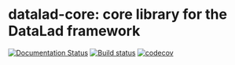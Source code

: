 # datalad-core: core library for the DataLad framework

[![Documentation Status](https://readthedocs.org/projects/datalad-core/badge/?version=latest)](https://datalad-core.readthedocs.io/en/latest/?badge=latest)
[![Build status](https://ci.appveyor.com/api/projects/status/r115bg2iqtvymww4/branch/main?svg=true)](https://ci.appveyor.com/project/mih/datalad-core/branch/main)
[![codecov](https://codecov.io/github/datalad/datalad-core/graph/badge.svg?token=9RG02U6TY4)](https://codecov.io/github/datalad/datalad-core)
